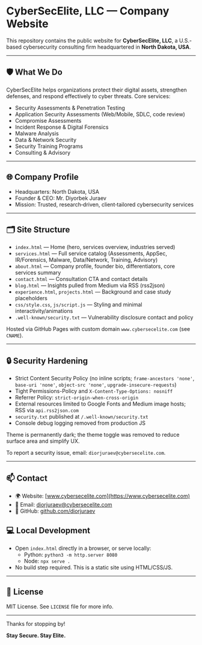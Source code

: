 # CyberSecElite, LLC — Company Website

This repository contains the public website for **CyberSecElite, LLC**, a U.S.-based cybersecurity consulting firm headquartered in **North Dakota, USA**.

---

## 🛡️ What We Do

CyberSecElite helps organizations protect their digital assets, strengthen defenses, and respond effectively to cyber threats. Core services:

- Security Assessments & Penetration Testing
- Application Security Assessments (Web/Mobile, SDLC, code review)
- Compromise Assessments
- Incident Response & Digital Forensics
- Malware Analysis
- Data & Network Security
- Security Training Programs
- Consulting & Advisory

---

## 🌐 Company Profile

- Headquarters: North Dakota, USA
- Founder & CEO: Mr. Diyorbek Juraev
- Mission: Trusted, research‑driven, client‑tailored cybersecurity services

---

## 🗂️ Site Structure

- `index.html` — Home (hero, services overview, industries served)
- `services.html` — Full service catalog (Assessments, AppSec, IR/Forensics, Malware, Data/Network, Training, Advisory)
- `about.html` — Company profile, founder bio, differentiators, core services summary
- `contact.html` — Consultation CTA and contact details
- `blog.html` — Insights pulled from Medium via RSS (rss2json)
- `experience.html`, `projects.html` — Background and case study placeholders
- `css/style.css`, `js/script.js` — Styling and minimal interactivity/animations
- `.well-known/security.txt` — Vulnerability disclosure contact and policy

Hosted via GitHub Pages with custom domain `www.cybersecelite.com` (see `CNAME`).

---

## 🔒 Security Hardening

- Strict Content Security Policy (no inline scripts; `frame-ancestors 'none'`, `base-uri 'none'`, `object-src 'none'`, `upgrade-insecure-requests`)
- Tight Permissions-Policy and `X-Content-Type-Options: nosniff`
- Referrer Policy: `strict-origin-when-cross-origin`
- External resources limited to Google Fonts and Medium image hosts; RSS via `api.rss2json.com`
- `security.txt` published at `/.well-known/security.txt`
- Console debug logging removed from production JS

Theme is permanently dark; the theme toggle was removed to reduce surface area and simplify UX.

To report a security issue, email: `diorjuraev@cybersecelite.com`.

---

## 📫 Contact

- 🌍 Website: [www.cybersecelite.com](https://www.cybersecelite.com)
- 📧 Email: diorjuraev@cybersecelite.com
- 🐙 GitHub: [github.com/diorjuraev](https://github.com/diorjuraev)

## 💻 Local Development

- Open `index.html` directly in a browser, or serve locally:
  - Python: `python3 -m http.server 8080`
  - Node: `npx serve .`
- No build step required. This is a static site using HTML/CSS/JS.

---

## 📄 License

MIT License. See `LICENSE` file for more info.

---

Thanks for stopping by!

**Stay Secure. Stay Elite.**
